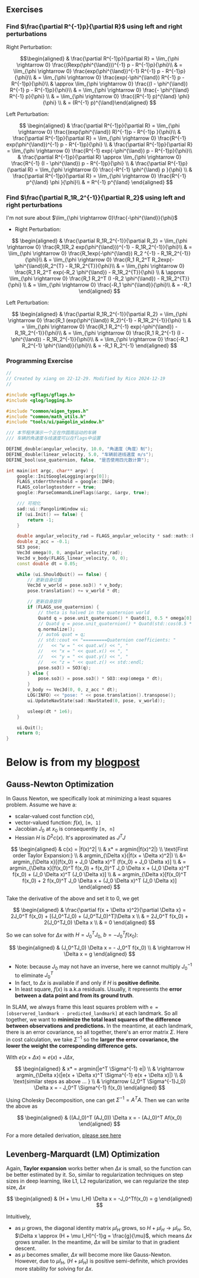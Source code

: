 <!-- To generate a pdf, do pandoc hw.md -o hw.pdf --pdf-engine=xelatex -->
## Exercises

### Find $\frac{\partial R^{-1}p}{\partial R}$ using left and right perturbations

Right Perturbation:

$$\begin{aligned}
& \frac{\partial R^{-1}p}{\partial R} = \lim_{\phi \rightarrow 0} \frac{(Rexp(\phi^{\land}))^{-1} p - R^{-1}p}{\phi}\\
& = \lim_{\phi \rightarrow 0} \frac{exp(\phi^{\land})^{-1} R^{-1} p - R^{-1}p}{\phi}\\
& = \lim_{\phi \rightarrow 0} \frac{exp(-\phi^{\land}) R^{-1} p - R^{-1}p}{\phi}\\
& \approx \lim_{\phi \rightarrow 0} \frac{(I - \phi^{\land}) R^{-1} p - R^{-1}p}{\phi}\\
& = \lim_{\phi \rightarrow 0} \frac{- \phi^{\land} R^{-1} p}{\phi}
\\
& = \lim_{\phi \rightarrow 0} \frac{(R^{-1} p)^{\land} \phi}{\phi}
\\
& = (R^{-1} p)^{\land}\end{aligned}
$$

Left Perturbation:

$$
\begin{aligned}
& \frac{\partial R^{-1}p}{\partial R} = \lim_{\phi \rightarrow 0} \frac{(exp(\phi^{\land}) R)^{-1}p - R^{-1}p }{\phi}\\
& \frac{\partial R^{-1}p}{\partial R} = \lim_{\phi \rightarrow 0} \frac{R^{-1} exp(\phi^{\land})^{-1} p - R^{-1}p}{\phi}
\\
& \frac{\partial R^{-1}p}{\partial R} = \lim_{\phi \rightarrow 0} \frac{R^{-1} exp(-\phi^{\land}) p - R^{-1}p}{\phi}\\
& \frac{\partial R^{-1}p}{\partial R} \approx \lim_{\phi \rightarrow 0} \frac{R^{-1} (I - \phi^{\land}) p - R^{-1}p}{\phi}
\\
& \frac{\partial R^{-1}p}{\partial R} = \lim_{\phi \rightarrow 0} \frac{-R^{-1} \phi^{\land} p }{\phi}
\\
& \frac{\partial R^{-1}p}{\partial R} = \lim_{\phi \rightarrow 0} \frac{R^{-1} p^{\land} \phi }{\phi}\\
& = R^{-1} p^{\land}
\end{aligned}
$$

### Find $\frac{\partial R_1R_2^{-1}}{\partial R_2}$ using left and right perturbations

I'm not sure about $\lim_{\phi \rightarrow 0}\frac{-\phi^{\land}}{\phi}$

- Right Perturbation:

$$
\begin{aligned}
& \frac{\partial R_1R_2^{-1}}{\partial R_2} = \lim_{\phi \rightarrow 0} \frac{R_1(R_2 exp(\phi^{\land}))^{-1} - R_1R_2^{-1}}{\phi}\\
& = \lim_{\phi \rightarrow 0} \frac{R_1exp(-\phi^{\land}) R_2 ^{-1} - R_1R_2^{-1}}{\phi}\\
& = \lim_{\phi \rightarrow 0} \frac{R_1 R_2^T R_2exp(-\phi^{\land})R_2^{T} - R_1R_2^{T}}{\phi}\\
& = \lim_{\phi \rightarrow 0} \frac{R_1 R_2^T exp(-R_2 \phi^{\land}) - R_1R_2^{T}}{\phi}
\\
& \approx \lim_{\phi \rightarrow 0} \frac{R_1 R_2^T (I -R_2 \phi^{\land}) - R_1R_2^{T}}{\phi}
\\
& = \lim_{\phi \rightarrow 0} \frac{-R_1  \phi^{\land}}{\phi}\\
& = -R_1
\end{aligned}
$$

Left Perturbation:

$$
\begin{aligned}
& \frac{\partial R_1R_2^{-1}}{\partial R_2} = \lim_{\phi \rightarrow 0} \frac{R_1 (exp(\phi^{\land}) R_2)^{-1} - R_1R_2^{-1}}{\phi}
\\
& = \lim_{\phi \rightarrow 0} \frac{R_1 R_2^{-1} exp(-\phi^{\land}) - R_1R_2^{-1}}{\phi}\\
& = \lim_{\phi \rightarrow 0} \frac{R_1 R_2^{-1} (I -\phi^{\land}) - R_1R_2^{-1}}{\phi}\\
& = \lim_{\phi \rightarrow 0} \frac{-R_1 R_2^{-1} \phi^{\land}}{\phi}\\
& = -R_1 R_2^{-1}
\end{aligned}
$$

### Programming Exercise

```cpp
//
// Created by xiang on 22-12-29. Modified by Rico 2024-12-19
//

#include <gflags/gflags.h>
#include <glog/logging.h>

#include "common/eigen_types.h"
#include "common/math_utils.h"
#include "tools/ui/pangolin_window.h"

/// 本节程序演示一个正在作圆周运动的车辆
/// 车辆的角速度与线速度可以在flags中设置

DEFINE_double(angular_velocity, 10.0, "角速度（角度）制");
DEFINE_double(linear_velocity, 5.0, "车辆前进线速度 m/s");
DEFINE_bool(use_quaternion, false, "是否使用四元数计算");

int main(int argc, char** argv) {
    google::InitGoogleLogging(argv[0]);
    FLAGS_stderrthreshold = google::INFO;
    FLAGS_colorlogtostderr = true;
    google::ParseCommandLineFlags(&argc, &argv, true);

    /// 可视化
    sad::ui::PangolinWindow ui;
    if (ui.Init() == false) {
        return -1;
    }

    double angular_velocity_rad = FLAGS_angular_velocity * sad::math::kDEG2RAD;  // 弧度制角速度
    double z_acc = -0.1;
    SE3 pose;                                                                    // TWB表示的位姿
    Vec3d omega(0, 0, angular_velocity_rad);                                     // 角速度矢量
    Vec3d v_body(FLAGS_linear_velocity, 0, 0);                                   // 本体系速度
    const double dt = 0.05;                                                      // 每次更新的时间

    while (ui.ShouldQuit() == false) {
        // 更新自身位置
        Vec3d v_world = pose.so3() * v_body;
        pose.translation() += v_world * dt;

        // 更新自身旋转
        if (FLAGS_use_quaternion) {
            // theta is halved in the quaternion world
            Quatd q = pose.unit_quaternion() * Quatd(1, 0.5 * omega[0] * dt, 0.5 * omega[1] * dt, 0.5 * omega[2] * dt);
            // Quatd q = pose.unit_quaternion() * Quatd(std::cos(0.5 * angular_velocity_rad * dt), 0, 0, std::sin(0.5 * angular_velocity_rad * dt));
            q.normalize();
            // auto& quat = q;
            // std::cout << "=========Quaternion coefficients: "
            //   << "w = " << quat.w() << ", "
            //   << "x = " << quat.x() << ", "
            //   << "y = " << quat.y() << ", "
            //   << "z = " << quat.z() << std::endl;
            pose.so3() = SO3(q);
        } else {
            pose.so3() = pose.so3() * SO3::exp(omega * dt);
        }
        v_body += Vec3d(0, 0, z_acc * dt);
        LOG(INFO) << "pose: " << pose.translation().transpose();
        ui.UpdateNavState(sad::NavStated(0, pose, v_world));

        usleep(dt * 1e6);
    }

    ui.Quit();
    return 0;
}
```

# Below is from my [blogpost](https://ricojia.github.io/2024/07/11/Robotics-Gauss-Newton-LM/)

## Gauss-Newton Optimization

In Gauss Newton, we specifically look at minimizing a least squares problem. Assume we have a:

- scalar-valued cost function $c(x)$,
- vector-valued function: $f(x)$, `[m, 1]`
- Jacobian $J_0$ at $x_0$ is consequently `[m, n]`
- Hessian $H$ is $D^2c(x)$. It's approximated as $J^T J$

$$
\begin{aligned}
& c(x) = |f(x)^2|
\\
& x* = argmin(|f(x)^2|)
\\
\text{First order Taylor Expansion:}
\\
& argmin_{\Delta x}(|f(x + \Delta x)^2|)
\\
&= argmin_{\Delta x}[(f(x_0) + J_0 \Delta x)^T (f(x_0) + J_0 \Delta x)]
\\
& = argmin_{\Delta x}[f(x_0)^T f(x_0) + f(x_0)^T J_0 \Delta x + (J_0 \Delta x)^T f(x_0) + (J_0 \Delta x)^T (J_0 \Delta x)]
\\
& = argmin_{\Delta x}[f(x_0)^T f(x_0) + 2 f(x_0)^T J_0 \Delta x + (J_0 \Delta x)^T (J_0 \Delta x)]
\end{aligned}
$$

Take the derivative of the above and set it to 0, we get

$$
\begin{aligned}
& \frac{\partial f(x + \Delta x)^2}{\partial \Delta x} = 2J_0^T f(x_0) + [(J_0^TJ_0) + (J_0^TJ_0)^T]\Delta x
\\
& = 2J_0^T f(x_0) + 2(J_0^TJ_0) \Delta x
\\
& = 0
\end{aligned}
$$

So we can solve for $\Delta x$ with $H = J_0^TJ_0$, $b = - J_0^T f(x_0)$:

$$
\begin{aligned}
& (J_0^TJ_0) \Delta x = - J_0^T f(x_0)
\\
& \rightarrow H \Delta x = g
\end{aligned}
$$

- Note: because $J_0$ may not have an inverse, here we cannot multiply $J_0^{-1}$ to eliminate $J_0^T$
- In fact, to $\Delta x$ is available if and only if $H$ is **positive definite**.
- In least square, $f(x)$ is a.k.a residuals. Usually, it represents the **error between a data point and from its ground truth**.

In SLAM, we always frame this least squares problem with `e = [observered_landmark - predicted_landmark]` at each landmark. So all together, we want to **minimize the total least squares of the difference between  observations and predictions.** In the meantime, at each landmark, there is an error covariance, so all together, there's an error matrix $\Sigma$. Here in cost calculation, we take $\Sigma^{-1}$ so the **larger the error covariance, the lower the weight the corresponding difference gets.**

With $e(x + \Delta x) \approx e(x) + J \Delta x$,

$$
\begin{aligned}
& x* = argmin(|e^T \Sigma^{-1} e|)
\\
& \rightarrow argmin_{\Delta x}(|e(x + \Delta x)^T \Sigma^{-1} e(x + \Delta x)|)
\\
& \text{similar steps as above ... }
\\
& \rightarrow (J_0^T \Sigma^{-1}J_0) \Delta x = - J_0^T \Sigma^{-1} f(x_0)
\end{aligned}
$$

Using Cholesky Decomposition, one can get $\Sigma^{-1} = A^T A$. Then we can write the above as

$$
\begin{aligned}
& ((AJ_0)^T (AJ_0)) \Delta x  = - (AJ_0)^T Af(x_0)
\end{aligned}
$$

For a more detailed derivation, [please see here](./2024-07-11-rgbd-slam-bundle-adjustment.markdown)

## Levenberg-Marquardt (LM) Optimization

Again, **Taylor expansion** works better when $\Delta x$ is small, so the function can be better estimated by it. So, similar to regularization techniques on step sizes in deep learning, like L1, L2 regularization, we can regularize the step size, $\Delta x$

$$
\begin{aligned}
& (H + \mu I_H) \Delta x = -J_0^Tf(x_0) = g
\end{aligned}
$$

Intuitively,

- as $\mu$ grows, the diagonal identity matrix $\mu I_H$ grows, so $H + \mu I_H \rightarrow \mu I_H$. So, $\Delta x \approx (H + \mu I_H)^{-1}g = \frac{g}{\mu}$, which means $\Delta x$ grows smaller. In the meantime, $\Delta x$ will be similar to that in gradient descent.
- as $\mu$ becomes smaller, $\Delta x$ will become more like Gauss-Newton. However, due to $\mu I_H$, $(H + \mu I_H)$ is positive semi-definite, which provides more stability for solving for $\Delta x$.
